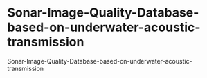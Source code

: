 # Sonar-Image-Quality-Database-based-on-underwater-acoustic-transmission
Sonar-Image-Quality-Database-based-on-underwater-acoustic-transmission
